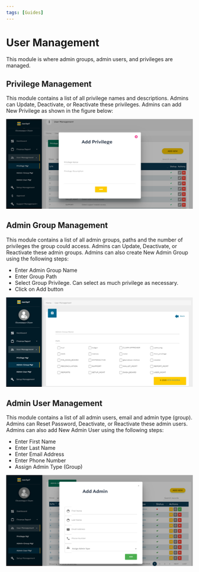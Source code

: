 ```yaml
---
tags: [Guides]
---
```


# User Management

This module is where admin groups, admin users, and privileges are managed.

## Privilege Management
This module contains a list of all privilege names and descriptions. Admins can Update, Deactivate, or Reactivate these privileges. Admins can add New Privilege as shown in the figure below:

![Privlege Management](../assets/images/privilege-mgt.png)

## Admin Group Management
This module contains a list of all admin groups, paths and the number of privileges the group could access. Admins can Update, Deactivate, or Reactivate these admin groups. Admins can also create New Admin Group using the following steps:
  - Enter Admin Group Name
  - Enter Group Path
  - Select Group Privilege. Can select as much privilege as necessary.
  - Click on Add button

![Admin Group Mgt](../assets/images/admin-group-mgt.png)

## Admin User Management
This module contains a list of all admin users, email and admin type (group). Admins can Reset Password, Deactivate, or Reactivate these admin users. Admins can also add New Admin User using the following steps:
  - Enter First Name
  - Enter Last Name
  - Enter Email Address
  - Enter Phone Number
  - Assign Admin Type (Group)

![Admin User Mgt](../assets/images/admin-user-mgt.png)